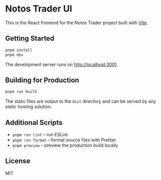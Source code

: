 # Notos Trader UI

This is the React frontend for the Notos Trader project built with
[Vite](https://vitejs.dev/).

## Getting Started

```bash
pnpm install
pnpm dev
```

The development server runs on [http://localhost:3001](http://localhost:3001).

## Building for Production

```bash
pnpm run build
```

The static files are output to the `dist` directory and can be served by any
static hosting solution.

## Additional Scripts

- `pnpm run lint` – run ESLint
- `pnpm run format` – format source files with Prettier
- `pnpm preview` – preview the production build locally

## License

MIT

